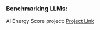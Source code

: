 ### Benchmarking LLMs: 
AI Energy Score project: [Project Link](https://huggingface.co/AIEnergyScore) 


